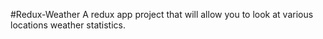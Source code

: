 #Redux-Weather
A redux app project that will allow you to look at various locations weather statistics.